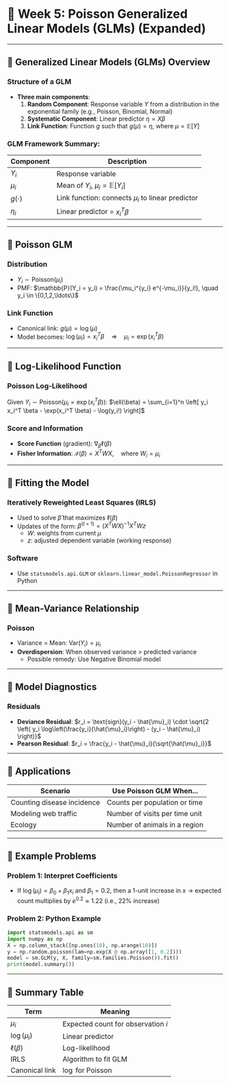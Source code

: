 
# 📅 Week 5: Poisson Generalized Linear Models (GLMs) (Expanded)

---

## 🔹 Generalized Linear Models (GLMs) Overview

### Structure of a GLM
- **Three main components**:
  1. **Random Component**: Response variable $Y$ from a distribution in the exponential family (e.g., Poisson, Binomial, Normal)
  2. **Systematic Component**: Linear predictor $\eta = X\beta$
  3. **Link Function**: Function $g$ such that $g(\mu) = \eta$, where $\mu = \mathbb{E}[Y]$

### GLM Framework Summary:
| Component | Description |
|----------|-------------|
| $Y_i$ | Response variable |
| $\mu_i$ | Mean of $Y_i$, $\mu_i = \mathbb{E}[Y_i]$ |
| $g(\cdot)$ | Link function: connects $\mu_i$ to linear predictor |
| $\eta_i$ | Linear predictor = $x_i^T \beta$ |

---

## 🔹 Poisson GLM

### Distribution
- $Y_i \sim \text{Poisson}(\mu_i)$
- PMF: 
  $\mathbb{P}(Y_i = y_i) = \frac{\mu_i^{y_i} e^{-\mu_i}}{y_i!}, \quad y_i \in \{0,1,2,\ldots\}$

### Link Function
- Canonical link: $g(\mu) = \log(\mu)$
- Model becomes:
  $\log(\mu_i) = x_i^T \beta \quad \Rightarrow \quad \mu_i = \exp(x_i^T \beta)$

---

## 🔹 Log-Likelihood Function

### Poisson Log-Likelihood
Given $Y_i \sim \text{Poisson}(\mu_i = \exp(x_i^T \beta))$:
$\ell(\beta) = \sum_{i=1}^n \left[ y_i x_i^T \beta - \exp(x_i^T \beta) - \log(y_i!) \right]$

### Score and Information
- **Score Function** (gradient): $\nabla_\beta \ell(\beta)$
- **Fisher Information**:
  $\mathcal{I}(\beta) = X^T W X, \quad \text{where } W_i = \mu_i$

---

## 🔹 Fitting the Model

### Iteratively Reweighted Least Squares (IRLS)
- Used to solve $\hat{\beta}$ that maximizes $\ell(\beta)$
- Updates of the form:
  $\beta^{(t+1)} = (X^T W X)^{-1} X^T W z$
  - $W$: weights from current $\mu$
  - $z$: adjusted dependent variable (working response)

### Software
- Use `statsmodels.api.GLM` or `sklearn.linear_model.PoissonRegressor` in Python

---

## 🔹 Mean-Variance Relationship

### Poisson
- Variance = Mean: $\text{Var}(Y_i) = \mu_i$
- **Overdispersion**: When observed variance > predicted variance
  - Possible remedy: Use Negative Binomial model

---

## 🔹 Model Diagnostics

### Residuals
- **Deviance Residual**:
  $r_i = \text{sign}(y_i - \hat{\mu}_i) \cdot \sqrt{2 \left( y_i \log\left(\frac{y_i}{\hat{\mu}_i}\right) - (y_i - \hat{\mu}_i) \right)}$
- **Pearson Residual**:
  $r_i = \frac{y_i - \hat{\mu}_i}{\sqrt{\hat{\mu}_i}}$

---

## 🔹 Applications

| Scenario | Use Poisson GLM When... |
|----------|-------------------------|
| Counting disease incidence | Counts per population or time |
| Modeling web traffic | Number of visits per time unit |
| Ecology | Number of animals in a region |

---

## 🔹 Example Problems

### Problem 1: Interpret Coefficients
- If $\log(\mu_i) = \beta_0 + \beta_1 x_i$ and $\beta_1 = 0.2$, then a 1-unit increase in $x$ → expected count multiplies by $e^{0.2} \approx 1.22$ (i.e., 22% increase)

### Problem 2: Python Example
```python
import statsmodels.api as sm
import numpy as np
X = np.column_stack([np.ones(10), np.arange(10)])
y = np.random.poisson(lam=np.exp(X @ np.array([1, 0.2])))
model = sm.GLM(y, X, family=sm.families.Poisson()).fit()
print(model.summary())
```

---

## 🔹 Summary Table

| Term | Meaning |
|------|---------|
| $\mu_i$ | Expected count for observation $i$ |
| $\log(\mu_i)$ | Linear predictor |
| $\ell(\beta)$ | Log-likelihood |
| IRLS | Algorithm to fit GLM |
| Canonical link | $\log$ for Poisson |

